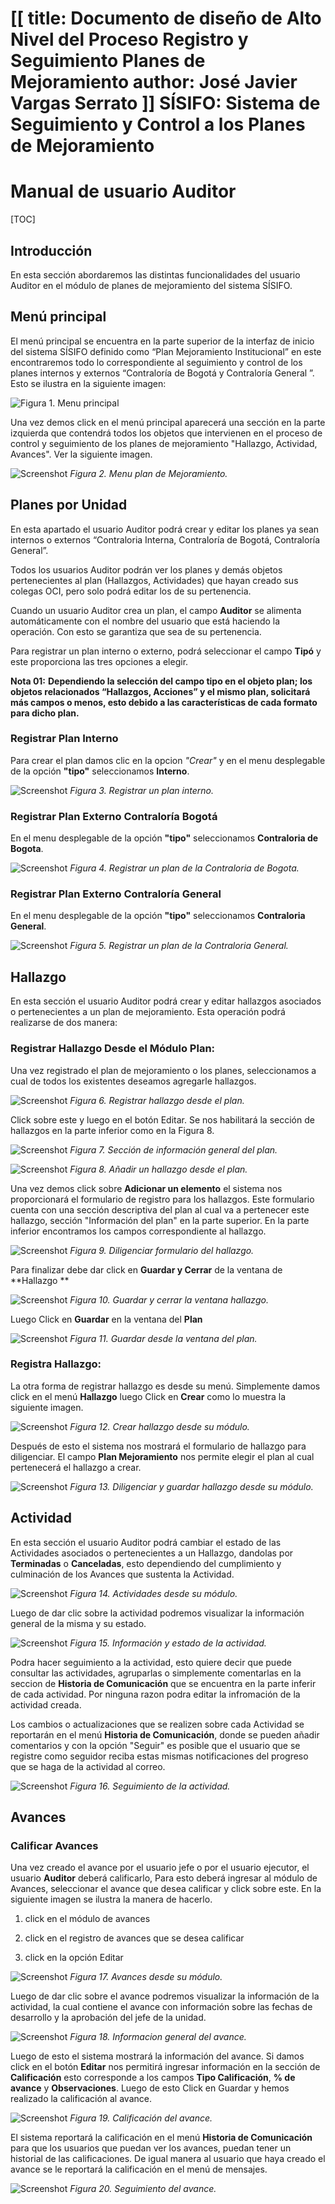 [[
title: Documento de diseño de Alto Nivel del Proceso Registro y Seguimiento Planes de Mejoramiento
author: José Javier Vargas Serrato
]]
SÍSIFO: Sistema de Seguimiento y Control a los Planes de Mejoramiento
===================================================================

Manual de usuario Auditor
============================

[TOC]

Introducción
--------------------------------

En esta sección abordaremos las distintas funcionalidades del usuario Auditor en el módulo de planes de mejoramiento del sistema SÍSIFO.

Menú principal
----------------------------

El menú principal se encuentra en la parte superior de la interfaz de inicio del sistema SÍSIFO definido como “Plan Mejoramiento Institucional” en este encontraremos todo lo correspondiente al seguimiento y control de los planes internos y externos “Contraloría de Bogotá y Contraloría General ”. Esto se ilustra en la siguiente imagen:

![Figura 1. Menu principal](../img/img01_menu_principal_actual.png)


Una vez demos click en el menú principal aparecerá una sección en la parte izquierda que contendrá todos los objetos que intervienen en el proceso de control y seguimiento de los planes de mejoramiento "Hallazgo, Actividad, Avances".  Ver la siguiente imagen.

![Screenshot](../img/img02_menu_plan_actual.png)
*Figura 2. Menu plan de Mejoramiento.*

## Planes por Unidad

En esta apartado el usuario Auditor podrá crear y editar los planes ya sean internos o externos “Contraloria Interna, Contraloría de Bogotá, Contraloría General”.

Todos los usuarios Auditor podrán ver los planes y demás objetos pertenecientes al plan (Hallazgos, Actividades) que hayan creado sus colegas OCI, pero solo podrá editar los de su pertenencia.

Cuando un usuario Auditor crea un plan, el campo **Auditor** se alimenta automáticamente con el nombre del usuario que está haciendo la operación. Con esto se garantiza que sea de su pertenencia.

Para registrar un plan interno o externo, podrá seleccionar el campo **Tipó** y este proporciona las tres opciones a elegir.

**Nota 01:**
**Dependiendo la selección del campo tipo en el objeto plan; los objetos relacionados “Hallazgos, Acciones” y el mismo plan, solicitará más campos o menos, esto debido a las características de cada formato para dicho plan.**

### Registrar Plan Interno 

Para crear el plan damos clic en la opcion *"Crear"* y en el menu desplegable de la opción **"tipo"** seleccionamos **Interno**.

![Screenshot](../img/img03_plan_interno_actual.png)
*Figura 3. Registrar un plan interno.*

### Registrar Plan Externo Contraloría Bogotá

En el menu desplegable de la opción **"tipo"** seleccionamos **Contraloria de Bogota**.

![Screenshot](../img/img04_plan_bogota_actual.png)
*Figura 4. Registrar un plan de la Contraloria de Bogota.*

### Registrar Plan Externo Contraloría General

En el menu desplegable de la opción **"tipo"** seleccionamos **Contraloria General**.

![Screenshot](../img/img05_plan_general_actual.png)
*Figura 5. Registrar un plan de la Contraloria General.*

## Hallazgo

En esta sección el usuario Auditor podrá crear y editar hallazgos asociados o pertenecientes a un plan de mejoramiento. Esta operación podrá realizarse de dos manera:

### Registrar Hallazgo Desde el Módulo Plan:

Una vez registrado el plan de mejoramiento o los planes, seleccionamos a cual de todos los existentes deseamos agregarle  hallazgos.

![Screenshot](../img/img07_hallazgo_desde_plan_actual.png)
*Figura 6. Registrar hallazgo desde el plan.*

Click sobre este y luego en el botón Editar. Se nos habilitará la sección de hallazgos en la parte inferior como en la Figura 8.

![Screenshot](../img/img06_hallazgo_desde_plan_actual1.png)
*Figura 7. Sección de información general del plan.*

![Screenshot](../img/img06_hallazgo_desde_plan_actual2.png)
*Figura 8. Añadir un hallazgo desde el plan.*

Una vez demos click sobre **Adicionar un elemento** el sistema nos proporcionará el formulario de registro para los hallazgos. Este formulario cuenta con una sección descriptiva del plan al cual va a pertenecer este hallazgo, sección "Información del plan" en la parte superior. En la parte inferior encontramos los campos correspondiente al hallazgo.

![Screenshot](../img/img08_hallazgo_desde_plan_actual.png)
*Figura 9. Diligenciar formulario del hallazgo.*

Para finalizar debe dar click en **Guardar y Cerrar** de la ventana de **Hallazgo **

![Screenshot](../img/img09_hallazgo_desde_plan_actual.png)
*Figura 10. Guardar y cerrar la ventana hallazgo.*

Luego Click en **Guardar** en la ventana del **Plan**

![Screenshot](../img/img10_hallazgo_desde_plan_actual.png)
*Figura 11. Guardar desde la ventana del plan.*

### Registra Hallazgo:

La otra forma de registrar hallazgo es desde su menú. Simplemente damos click en el menú **Hallazgo** luego Click en **Crear**  como lo muestra la siguiente imagen.

![Screenshot](../img/img11_hallazgo_actual.png)
*Figura 12. Crear hallazgo desde su módulo.*

Después de esto el sistema nos mostrará el formulario de hallazgo para diligenciar. El campo **Plan Mejoramiento** nos permite elegir el plan al cual pertenecerá el hallazgo a crear.

![Screenshot](../img/img12_hallazgo_actual.png)
*Figura 13. Diligenciar y guardar hallazgo desde su módulo.*

## Actividad

En esta sección el usuario Auditor podrá cambiar el estado de las Actividades asociados o pertenecientes a un Hallazgo, dandolas por **Terminadas** o **Canceladas**, esto dependiendo del cumplimiento y culminación de los Avances que sustenta la Actividad.

![Screenshot](../img/ac_1.png)
*Figura 14. Actividades desde su módulo.*

Luego de dar clic sobre la actividad podremos visualizar la información general de la misma y su estado.

![Screenshot](../img/ac_2.png)
*Figura 15. Información y estado de la actividad.*

Podra hacer seguimiento a la actividad, esto quiere decir que puede consultar las actividades, agruparlas o simplemente comentarlas en la seccion de **Historia de Comunicación** que se encuentra en la parte inferir de cada actividad. Por ninguna razon podra editar la infromación de la actividad creada.

Los cambios o actualizaciones que se realizen sobre cada Actividad se reportarán en el menú **Historia de Comunicación**, donde se pueden añadir comentarios y con la opción "Seguir" es posible que el usuario que se registre como seguidor reciba estas mismas notificaciones del progreso que se haga de la actividad al correo.

![Screenshot](../img/ac_5.png)
*Figura 16. Seguimiento de la actividad.*

## Avances

### Calificar Avances

 Una vez  creado el avance por el usuario jefe o por el usuario ejecutor, el usuario **Auditor** deberá calificarlo, Para esto deberá ingresar al módulo de Avances, seleccionar el avance que desea calificar y click sobre este. En la siguiente imagen se ilustra la manera de hacerlo.

1. click en el módulo de avances

2. click en el registro de avances que se desea calificar

3. click en la opción Editar

![Screenshot](../img/av_1.png)
*Figura 17. Avances desde su módulo.*

Luego de dar clic sobre el avance podremos visualizar la información de la actividad, la cual contiene el avance con información sobre las fechas de desarrollo y la aprobación del jefe de la unidad.

![Screenshot](../img/av_2.png)
*Figura 18. Informacion general del avance.*

Luego de esto el sistema mostrará la información del avance. Si damos click en el botón **Editar** nos permitirá ingresar información en la sección de **Calificación** esto corresponde a los campos **Tipo Calificación**, **% de avance** y **Observaciones**. Luego de esto Click en Guardar y hemos realizado la calificación al avance.

![Screenshot](../img/av_4.png)
*Figura 19. Calificación del avance.*

El sistema reportará la calificación en el menú **Historia de Comunicación** para que los usuarios que puedan ver los avances, puedan tener un historial de las calificaciones. De igual manera al usuario  que haya creado el avance se le reportará la calificación en el menú de mensajes.

![Screenshot](../img/av_5.png)
*Figura 20. Seguimiento del avance.*


